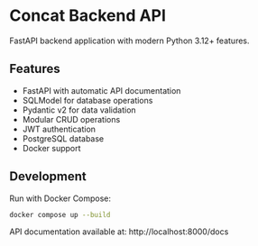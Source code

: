 # Concat Backend API

FastAPI backend application with modern Python 3.12+ features.

## Features

- FastAPI with automatic API documentation
- SQLModel for database operations
- Pydantic v2 for data validation
- Modular CRUD operations
- JWT authentication
- PostgreSQL database
- Docker support

## Development

Run with Docker Compose:

```bash
docker compose up --build
```

API documentation available at: http://localhost:8000/docs